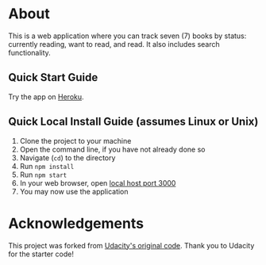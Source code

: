 # About

This is a web application where you can track seven (7) books by status: currently reading, want to read, and read. It also includes search functionality.

## Quick Start Guide

Try the app on [Heroku](https://my-reads-test.herokuapp.com/).

## Quick Local Install Guide (assumes Linux or Unix)

1. Clone the project to your machine
2. Open the command line, if you have not already done so
3. Navigate (`cd`) to the directory
4. Run `npm install`
5. Run `npm start`
6. In your web browser, open [local host port 3000](http://localhost:3000/)
7. You may now use the application

# Acknowledgements

This project was forked from [Udacity's original code](udacity/reactnd-project-myreads-starter). Thank you to Udacity for the starter code!